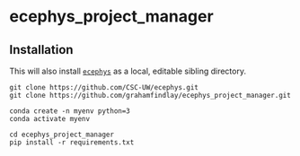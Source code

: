 # ecephys_project_manager

## Installation
This will also install [`ecephys`](https://github.com/CSC-UW/ecephys) as a local, editable sibling directory.
```
git clone https://github.com/CSC-UW/ecephys.git
git clone https://github.com/grahamfindlay/ecephys_project_manager.git

conda create -n myenv python=3
conda activate myenv

cd ecephys_project_manager
pip install -r requirements.txt
```
